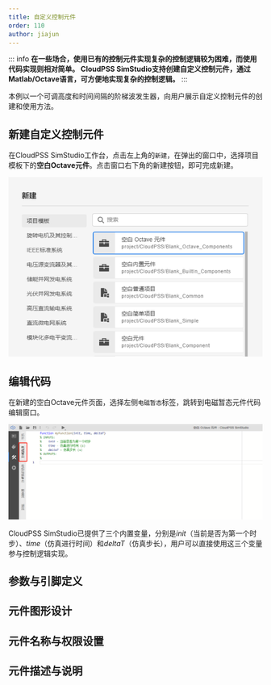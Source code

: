 ```yaml
---
title: 自定义控制元件
order: 110
author: jiajun
---
```


::: info
**在一些场合，使用已有的控制元件实现复杂的控制逻辑较为困难，而使用代码实现则相对简单。
CloudPSS SimStudio支持创建自定义控制元件，通过Matlab/Octave语言，可方便地实现复杂的控制逻辑。**
:::

本例以一个可调高度和时间间隔的阶梯波发生器，向用户展示自定义控制元件的创建和使用方法。

## 新建自定义控制元件  

在CloudPSS SimStudio工作台，点击左上角的`新建`，在弹出的窗口中，选择项目模板下的**空白Octave元件**。点击窗口右下角的新建按钮，即可完成新建。

![新建自定义控制元件](./1.png "新建自定义控制元件")

## 编辑代码

在新建的空白Octave元件页面，选择左侧`电磁暂态`标签，跳转到电磁暂态元件代码编辑窗口。

![编辑电磁暂态自定义控制元件](./2.png "编辑电磁暂态自定义控制元件")

CloudPSS SimStudio已提供了三个内置变量，分别是*init*（当前是否为第一个时步）、*time*（仿真进行时间）和*deltaT*（仿真步长），用户可以直接使用这三个变量参与控制逻辑实现。



## 参数与引脚定义

## 元件图形设计

## 元件名称与权限设置

## 元件描述与说明


